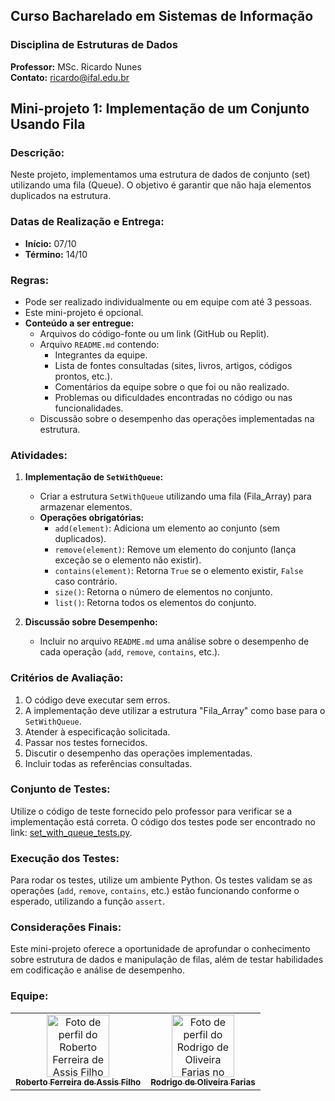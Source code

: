 
## Curso Bacharelado em Sistemas de Informação 
### Disciplina de Estruturas de Dados 
**Professor:** MSc. Ricardo Nunes  
**Contato:** ricardo@ifal.edu.br  

## Mini-projeto 1: Implementação de um Conjunto Usando Fila

### Descrição:
Neste projeto, implementamos uma estrutura de dados de conjunto (set) utilizando uma fila (Queue). O objetivo é garantir que não haja elementos duplicados na estrutura.

### Datas de Realização e Entrega:
- **Início:** 07/10
- **Término:** 14/10

### Regras:
- Pode ser realizado individualmente ou em equipe com até 3 pessoas.
- Este mini-projeto é opcional.
- **Conteúdo a ser entregue:**
  - Arquivos do código-fonte ou um link (GitHub ou Replit).
  - Arquivo `README.md` contendo:
    - Integrantes da equipe.
    - Lista de fontes consultadas (sites, livros, artigos, códigos prontos, etc.).
    - Comentários da equipe sobre o que foi ou não realizado.
    - Problemas ou dificuldades encontradas no código ou nas funcionalidades.
  - Discussão sobre o desempenho das operações implementadas na estrutura.

### Atividades:
1. **Implementação de `SetWithQueue`:**
   - Criar a estrutura `SetWithQueue` utilizando uma fila (Fila_Array) para armazenar elementos.
   - **Operações obrigatórias:**
     - `add(element)`: Adiciona um elemento ao conjunto (sem duplicados).
     - `remove(element)`: Remove um elemento do conjunto (lança exceção se o elemento não existir).
     - `contains(element)`: Retorna `True` se o elemento existir, `False` caso contrário.
     - `size()`: Retorna o número de elementos no conjunto.
     - `list()`: Retorna todos os elementos do conjunto.

2. **Discussão sobre Desempenho:**
   - Incluir no arquivo `README.md` uma análise sobre o desempenho de cada operação (`add`, `remove`, `contains`, etc.).

### Critérios de Avaliação:
1. O código deve executar sem erros.
2. A implementação deve utilizar a estrutura "Fila_Array" como base para o `SetWithQueue`.
3. Atender à especificação solicitada.
4. Passar nos testes fornecidos.
5. Discutir o desempenho das operações implementadas.
6. Incluir todas as referências consultadas.

### Conjunto de Testes:
Utilize o código de teste fornecido pelo professor para verificar se a implementação está correta. O código dos testes pode ser encontrado no link: [set_with_queue_tests.py](https://github.com/ricardo9n/estd/blob/main/mp-testes/set_with_queue_tests.py).

### Execução dos Testes:
Para rodar os testes, utilize um ambiente Python. Os testes validam se as operações (`add`, `remove`, `contains`, etc.) estão funcionando conforme o esperado, utilizando a função `assert`.

### Considerações Finais:
Este mini-projeto oferece a oportunidade de aprofundar o conhecimento sobre estrutura de dados e manipulação de filas, além de testar habilidades em codificação e análise de desempenho.

### Equipe:

<table>
  <tr>
    <td align="center">
      <a href="https://github.com/robertoferreira7">
        <img src="https://github.com/robertoferreira7.png" width="100px;" alt="Foto de perfil do Roberto Ferreira de Assis Filho no GitHub"/><br>
        <sub>
          <b>Roberto Ferreira de Assis Filho</b>
        </sub>
      </a>
    </td>
    <td align="center">
      <a href="https://github.com/rodrigo-farias10">
        <img src="https://github.com/rodrigo-farias10.png" width="100px;" alt="Foto de perfil do Rodrigo de Oliveira Farias no GitHub"/><br>
        <sub>
          <b>Rodrigo de Oliveira Farias</b>
        </sub>
      </a>
    </td>
  </tr>
</table>
